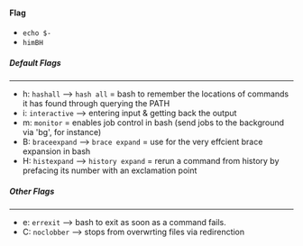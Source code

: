 #### Flag

- `echo $-`
- `himBH`


##### Default Flags

--------------
- h: `hashall` --> `hash all` = bash to remember the locations of commands it has found through querying the PATH
- i: `interactive` --> entering input & getting back the output
- m: `monitor` = enables job control in bash (send jobs to the background via 'bg', for instance)
- B: `braceexpand` --> `brace expand` = use for the very effcient brace expansion in bash
- H: `histexpand` --> `history expand` = rerun a command from history by prefacing its number with an exclamation point 

##### Other Flags

------------
- e: `errexit` --> bash to exit as soon as a command fails.
- C: `noclobber` --> stops from overwrting files via redirenction
